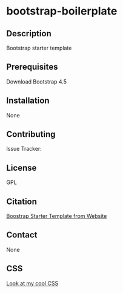 # bootstrap-boilerplate

## Description
Bootstrap starter template

## Prerequisites
Download Bootstrap 4.5

## Installation
None

## Contributing
Issue Tracker:

## License
GPL

## Citation
[Boostrap Starter Template from Website](https://getbootstrap.com/docs/4.5/getting-started/introduction/#starter-template)

## Contact
None

## CSS
[Look at my cool CSS](./css/style.css)

